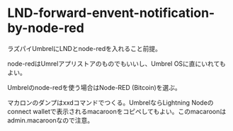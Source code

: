 # LND-forward-envent-notification-by-node-red

ラズパイUmbrelにLNDとnode-redを入れること前提。

node-redはUmrelアプリストアのものでもいいし、Umbrel OSに直にいれてもよい。

Umbrelのnode-redを使う場合はNode-RED (Bitcoin)を選ぶ。

マカロンのダンプはxxdコマンドでつくる。UmbrelならLightning Nodeのconnect walletで表示されるmacaroonをコピペしてもよい。このmacaroonはadmin.macaroonなので注意。



